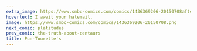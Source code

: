 ```yaml
---
extra_image: https://www.smbc-comics.com/comics/1436369206-20150708after.png
hovertext: I await your hatemail.
image: https://www.smbc-comics.com/comics/1436369206-20150708.png
next_comic: platitudes
prev_comic: the-truth-about-centaurs
title: Pun-Tourette's
---
```


